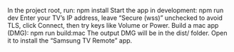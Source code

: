 In the project root, run:
npm install
Start the app in development:
npm run dev
Enter your TV’s IP address, leave “Secure (wss)” unchecked to avoid TLS, click Connect, then try keys like Volume or Power.
Build a mac app (DMG):
npm run build:mac
The output DMG will be in the dist/ folder. Open it to install the “Samsung TV Remote” app.
